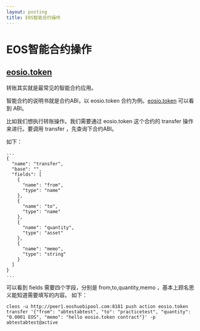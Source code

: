 ```yaml
---
layout: posting
title: EOS智能合约操作
---
```


# EOS智能合约操作

## [eosio.token](https://eospark.com/contract/eosio.token?tab=abi)

转账其实就是最常见的智能合约应用。

智能合约的说明书就是合约ABI，以 eosio.token 合约为例。[eosio.token](https://eospark.com/contract/eosio.token?tab=abi) 可以看到
ABI。

比如我们想执行转账操作。我们需要通过 eosio.token 这个合约的 transfer 操作来进行。要调用 transfer ，先查询下合约ABI。

如下：

```
...
{
  "name": "transfer",
  "base": "",
  "fields": [
    {
      "name": "from",
      "type": "name"
    },
    {
      "name": "to",
      "type": "name"
    },
    {
      "name": "quantity",
      "type": "asset"
    },
    {
      "name": "memo",
      "type": "string"
    }
  ]
}
...
```

可以看到 fields 需要四个字段，分别是 from,to,quantity,memo ，基本上顾名思义能知道需要填写的内容。
如下：

```
cleos -u http://peer1.eoshuobipool.com:8181 push action eosio.token transfer '{"from": "abtestabtest", "to": "practicetest", "quantity": "0.0001 EOS", "memo": "hello eosio.token contract"}' -p abtestabtest@active
```



